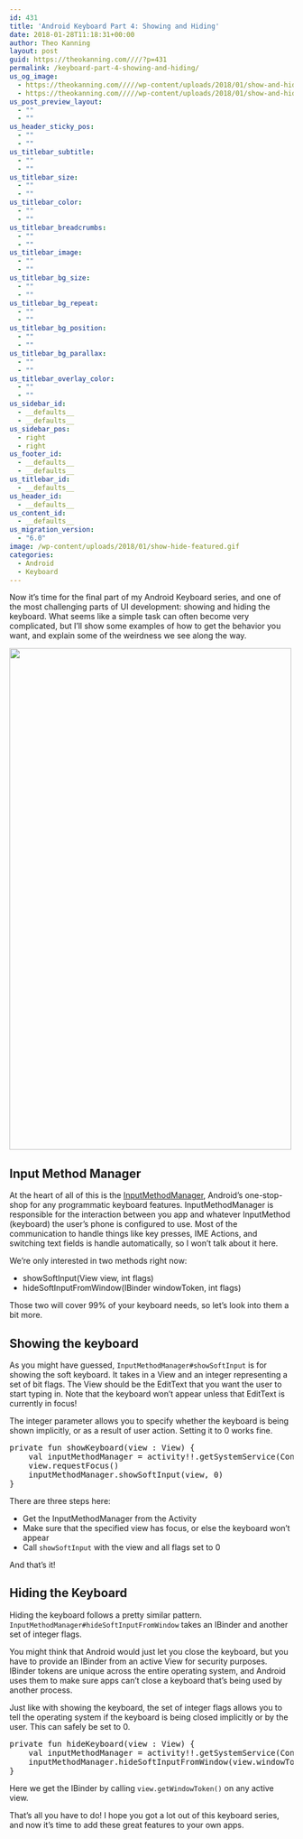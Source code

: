 ```yaml
---
id: 431
title: 'Android Keyboard Part 4: Showing and Hiding'
date: 2018-01-28T11:18:31+00:00
author: Theo Kanning
layout: post
guid: https://theokanning.com////?p=431
permalink: /keyboard-part-4-showing-and-hiding/
us_og_image:
  - https://theokanning.com/////wp-content/uploads/2018/01/show-and-hide.gif
  - https://theokanning.com/////wp-content/uploads/2018/01/show-and-hide.gif
us_post_preview_layout:
  - ""
  - ""
us_header_sticky_pos:
  - ""
  - ""
us_titlebar_subtitle:
  - ""
  - ""
us_titlebar_size:
  - ""
  - ""
us_titlebar_color:
  - ""
  - ""
us_titlebar_breadcrumbs:
  - ""
  - ""
us_titlebar_image:
  - ""
  - ""
us_titlebar_bg_size:
  - ""
  - ""
us_titlebar_bg_repeat:
  - ""
  - ""
us_titlebar_bg_position:
  - ""
  - ""
us_titlebar_bg_parallax:
  - ""
  - ""
us_titlebar_overlay_color:
  - ""
  - ""
us_sidebar_id:
  - __defaults__
  - __defaults__
us_sidebar_pos:
  - right
  - right
us_footer_id:
  - __defaults__
  - __defaults__
us_titlebar_id:
  - __defaults__
us_header_id:
  - __defaults__
us_content_id:
  - __defaults__
us_migration_version:
  - "6.0"
image: /wp-content/uploads/2018/01/show-hide-featured.gif
categories:
  - Android
  - Keyboard
---
```

Now it&#8217;s time for the final part of my Android Keyboard series, and one of the most challenging parts of UI development: showing and hiding the keyboard. What seems like a simple task can often become very complicated, but I&#8217;ll show some examples of how to get the behavior you want, and explain some of the weirdness we see along the way.

<img class="alignnone size-full wp-image-436" src="https://i1.wp.com/theokanning.com/////wp-content/uploads/2018/01/show-and-hide.gif?resize=500%2C889&#038;ssl=1" alt="" width="500" height="889" data-recalc-dims="1" /> 

## Input Method Manager

At the heart of all of this is the [InputMethodManager](https://developer.android.com/reference/android/view/inputmethod/InputMethodManager.html), Android&#8217;s one-stop-shop for any programmatic keyboard features. InputMethodManager is responsible for the interaction between you app and whatever InputMethod (keyboard) the user&#8217;s phone is configured to use. Most of the communication to handle things like key presses, IME Actions, and switching text fields is handle automatically, so I won&#8217;t talk about it here.

We&#8217;re only interested in two methods right now:

  * showSoftInput(View view, int flags)
  * hideSoftInputFromWindow(IBinder windowToken, int flags)

Those two will cover 99% of your keyboard needs, so let&#8217;s look into them a bit more.

## Showing the keyboard

As you might have guessed, `InputMethodManager#showSoftInput` is for showing the soft keyboard. It takes in a View and an integer representing a set of bit flags. The View should be the EditText that you want the user to start typing in. Note that the keyboard won&#8217;t appear unless that EditText is currently in focus!

The integer parameter allows you to specify whether the keyboard is being shown implicitly, or as a result of user action. Setting it to 0 works fine.

<pre class="brush: java; title: ; notranslate" title="">private fun showKeyboard(view : View) {
    val inputMethodManager = activity!!.getSystemService(Context.INPUT_METHOD_SERVICE) as InputMethodManager
    view.requestFocus()
    inputMethodManager.showSoftInput(view, 0)
}
</pre>

There are three steps here:

  * Get the InputMethodManager from the Activity
  * Make sure that the specified view has focus, or else the keyboard won&#8217;t appear
  * Call `showSoftInput` with the view and all flags set to 0

And that&#8217;s it!

## Hiding the Keyboard

Hiding the keyboard follows a pretty similar pattern. `InputMethodManager#hideSoftInputFromWindow` takes an IBinder and another set of integer flags.

You might think that Android would just let you close the keyboard, but you have to provide an IBinder from an active View for security purposes. IBinder tokens are unique across the entire operating system, and Android uses them to make sure apps can&#8217;t close a keyboard that&#8217;s being used by another process.

Just like with showing the keyboard, the set of integer flags allows you to tell the operating system if the keyboard is being closed implicitly or by the user. This can safely be set to 0.

<pre class="brush: java; title: ; notranslate" title="">private fun hideKeyboard(view : View) {
    val inputMethodManager = activity!!.getSystemService(Context.INPUT_METHOD_SERVICE) as InputMethodManager
    inputMethodManager.hideSoftInputFromWindow(view.windowToken, 0)
}
</pre>

Here we get the IBinder by calling `view.getWindowToken()` on any active view.

That&#8217;s all you have to do! I hope you got a lot out of this keyboard series, and now it&#8217;s time to add these great features to your own apps.
